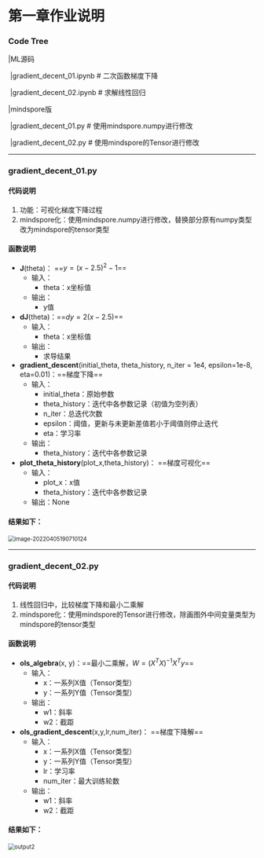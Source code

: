 # 第一章作业说明


### Code Tree

|ML源码

​		|gradient_decent_01.ipynb # 二次函数梯度下降

​		|gradient_decent_02.ipynb # 求解线性回归

|mindspore版

​		|gradient_decent_01.py # 使用mindspore.numpy进行修改

​		|gradient_decent_02.py # 使用mindspore的Tensor进行修改

------

### gradient_decent_01.py

#### 代码说明

1. 功能：可视化梯度下降过程
2. mindspore化：使用mindspore.numpy进行修改，替换部分原有numpy类型改为mindspore的tensor类型

#### 函数说明

- **J**(theta)： ==$y=(x-2.5)^2-1$==
  - 输入：
    - theta：x坐标值
  - 输出：
    - y值
- **dJ**(theta)：==$dy=2(x-2.5)$==
  - 输入：
    - theta：x坐标值
  - 输出：
    - 求导结果
- **gradient_descent**(initial_theta, theta_history, n_iter = 1e4, epsilon=1e-8, eta=0.01)：==梯度下降==
  - 输入：
    - initial_theta：原始参数
    - theta_history：迭代中各参数记录（初值为空列表）
    - n_iter：总迭代次数
    - epsilon：阈值，更新与未更新差值若小于阈值则停止迭代
    - eta：学习率
  - 输出：
    - theta_history：迭代中各参数记录
- **plot_theta_history**(plot_x,theta_history)： ==梯度可视化==
  - 输入：
    - plot_x：x值
    - theta_history：迭代中各参数记录
  - 输出：None

#### 结果如下：

<img src="C:\Users\24857\AppData\Roaming\Typora\typora-user-images\image-20220405190710124.png" alt="image-20220405190710124" style="zoom: 80%;" />

------

### gradient_decent_02.py

#### 代码说明

1. 线性回归中，比较梯度下降和最小二乘解
2. mindspore化：使用mindspore的Tensor进行修改，除画图外中间变量类型为mindspore的tensor类型

#### 函数说明

- **ols_algebra**(x, y)：==最小二乘解，$W = (X^TX)^{-1}X^Ty$==
  - 输入：
    - x：一系列X值（Tensor类型）
    - y：一系列Y值（Tensor类型）
  - 输出：
    - w1：斜率
    - w2：截距
- **ols_gradient_descent**(x,y,lr,num_iter)： ==梯度下降解==
  - 输入：
    - x：一系列X值（Tensor类型）
    - y：一系列Y值（Tensor类型）
    - lr：学习率
    - num_iter：最大训练轮数
  - 输出：
    - w1：斜率
    - w2：截距

#### 结果如下：

<img src="C:\Users\24857\Desktop\output2.png" alt="output2" style="zoom:80%;" />

